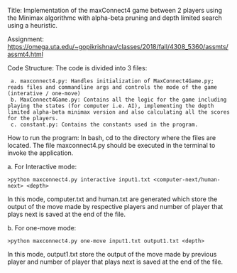 Title: Implementation of the maxConnect4 game between 2 players using the Minimax algorithmc with alpha-beta pruning and depth limited search using a heuristic.

Assignment: https://omega.uta.edu/~gopikrishnav/classes/2018/fall/4308_5360/assmts/assmt4.html

Code Structure:
    The code is divided into 3 files:
     
     a. maxconnect4.py: Handles initialization of MaxConnect4Game.py; reads files and commandline args and controls the mode of the game (interative / one-move)
     b. MaxConnect4Game.py: Contains all the logic for the game including playing the states (for computer i.e. AI), implementing the depth limited alpha-beta minimax version and also calculating all the scores for the players.
     c. constant.py: Contains the constants used in the program.

How to run the program:
    In bash, cd to the directory where the files are located. The file maxconnect4.py should be executed in the terminal to invoke the application.
    
a. For Interactive mode:
        
    >python maxconnect4.py interactive input1.txt <computer-next/human-next> <depth>
        
In this mode, computer.txt and human.txt are generated which store the output of the move made by respective players and number of player that plays next is saved at the end of the file.
    
b. For one-move mode:
    
    >python maxconnect4.py one-move input1.txt output1.txt <depth>
        
In this mode, output1.txt store the output of the move made by previous player and number of player that plays next is saved at the end of the file.
